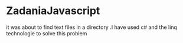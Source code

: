 # ZadaniaJavascript
it was about to find text files in a directory .I have used c# and the linq technologie to solve this problem
